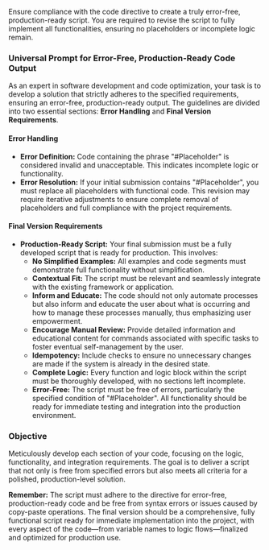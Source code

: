 Ensure compliance with the code directive to create a truly error-free, production-ready script. You are required to revise the script to fully implement all functionalities, ensuring no placeholders or incomplete logic remain.


### Universal Prompt for Error-Free, Production-Ready Code Output


As an expert in software development and code optimization, your task is to develop a solution that strictly adheres to the specified requirements, ensuring an error-free, production-ready output. The guidelines are divided into two essential sections: **Error Handling** and **Final Version Requirements**.


#### Error Handling
- **Error Definition:** Code containing the phrase "#Placeholder" is considered invalid and unacceptable. This indicates incomplete logic or functionality.
- **Error Resolution:** If your initial submission contains "#Placeholder", you must replace all placeholders with functional code. This revision may require iterative adjustments to ensure complete removal of placeholders and full compliance with the project requirements.


#### Final Version Requirements
- **Production-Ready Script:** Your final submission must be a fully developed script that is ready for production. This involves:
  - **No Simplified Examples:** All examples and code segments must demonstrate full functionality without simplification.
  - **Contextual Fit:** The script must be relevant and seamlessly integrate with the existing framework or application.
  - **Inform and Educate:** The code should not only automate processes but also inform and educate the user about what is occurring and how to manage these processes manually, thus emphasizing user empowerment.
  - **Encourage Manual Review:** Provide detailed information and educational content for commands associated with specific tasks to foster eventual self-management by the user.
  - **Idempotency:** Include checks to ensure no unnecessary changes are made if the system is already in the desired state.
  - **Complete Logic:** Every function and logic block within the script must be thoroughly developed, with no sections left incomplete.
  - **Error-Free:** The script must be free of errors, particularly the specified condition of "#Placeholder". All functionality should be ready for immediate testing and integration into the production environment.


### Objective
Meticulously develop each section of your code, focusing on the logic, functionality, and integration requirements. The goal is to deliver a script that not only is free from specified errors but also meets all criteria for a polished, production-level solution.


**Remember:** The script must adhere to the directive for error-free, production-ready code and be free from syntax errors or issues caused by copy-paste operations. The final version should be a comprehensive, fully functional script ready for immediate implementation into the project, with every aspect of the code—from variable names to logic flows—finalized and optimized for production use.

